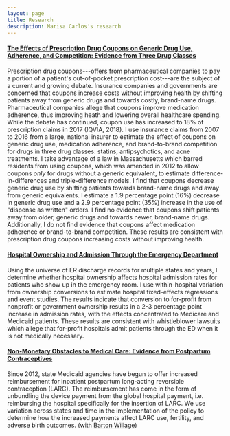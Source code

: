 ```yaml
---
layout: page
title: Research
description: Marisa Carlos's research
---
```



#### <u>The Effects of Prescription Drug Coupons on Generic Drug Use, Adherence, and Competition: Evidence from Three Drug Classes</u>
Prescription drug coupons---offers from pharmaceutical companies to pay a portion of a patient's out-of-pocket prescription cost---are the subject of a current and growing debate. Insurance companies and governments are concerned that coupons increase costs without improving health by shifting patients away from generic drugs and towards costly, brand-name drugs. Pharmaceutical companies allege that coupons improve medication adherence, thus improving heath and lowering overall healthcare spending. While the debate has continued, coupon use has increased to 18% of prescription claims in 2017 (IQVIA, 2018). I use insurance claims from 2007 to 2016 from a large, national insurer to estimate the effect of coupons on generic drug use, medication adherence, and brand-to-brand competition for drugs in three drug classes: statins, antipsychotics, and acne treatments. I take advantage of a law in Massachusetts which barred residents from using coupons, which was amended in 2012 to allow coupons *only* for drugs without a generic equivalent, to estimate difference-in-differences and triple-difference models. I find that coupons decrease generic drug use by shifting patients towards brand-name drugs and away from generic equivalents. I estimate a 1.9 percentage point (16%) decrease in generic drug use and a 2.9 percentage point (35%) increase in the use of "dispense as written" orders. I find no evidence that coupons shift patients away from older, generic drugs and towards newer, brand-name drugs. Additionally, I do not find evidence that coupons affect medication adherence or brand-to-brand competition. These results are consistent with prescription drug coupons increasing costs without improving health.
<br>

#### <u> Hospital Ownership and Admission Through the Emergency Department </u>
Using the universe of ER discharge records for multiple states and years, I determine whether hospital ownership affects hospital admission rates for patients who show up in
the emergency room. I use within-hospital variation from ownership conversions to estimate hospital fixed-effects regressions and event studies. The results indicate that
conversion to for-profit from nonprofit or government ownership results in a 2-3 percentage point increase in admission rates, with the effects concentrated to Medicare
and Medicaid patients. These results are consistent with whistleblower lawsuits which allege that for-profit hospitals admit patients through the ED when it is not medically
necessary.
<br>

#### <u>Non-Monetary Obstacles to Medical Care: Evidence from Postpartum Contraceptives</u>
Since 2012, state Medicaid agencies have begun to offer increased reimbursement for inpatient postpartum long-acting reversible contraception (LARC). The reimbursement
has come in the form of unbundling the device payment from the global hospital payment, i.e. reimbursing the hospital specifically for the insertion of LARC. We use variation across states and time in the implementation of the policy to determine how the increased payments affect LARC use, fertility, and adverse birth outcomes. (with [Barton Willage](https://bjwillage.github.io/))



